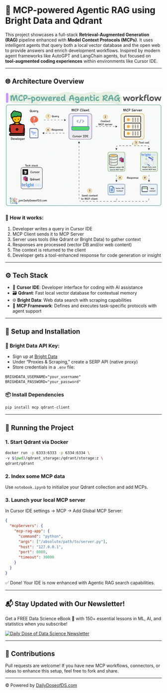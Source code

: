 # 🤖 MCP-powered Agentic RAG using Bright Data and Qdrant

This project showcases a full-stack **Retrieval-Augmented Generation (RAG)** pipeline enhanced with **Model Context Protocols (MCPs)**. It uses intelligent agents that query both a local vector database and the open web to provide answers and enrich development workflows. Inspired by modern agent frameworks like AutoGPT and LangChain agents, but focused on **tool-augmented coding experiences** within environments like Cursor IDE.

---

## 🌐 Architecture Overview

![Agentic RAG GIF](./5b7e02d8-b5be-453a-9dee-a3157ac1d091_1462x1078.gif)

### 🔄 How it works:
1. Developer writes a query in Cursor IDE
2. MCP Client sends it to MCP Server
3. Server uses tools (like Qdrant or Bright Data) to gather context
4. Responses are processed (vector DB and/or web content)
5. The context is returned to the client
6. Developer gets a tool-enhanced response for code generation or insight

---

## ⚙️ Tech Stack

- 🧠 **Cursor IDE**: Developer interface for coding with AI assistance
- 🗃️ **Qdrant**: Fast local vector database for contextual memory
- 🌐 **Bright Data**: Web data search with scraping capabilities
- 📜 **MCP Framework**: Defines and executes task-specific protocols with agent support

---

## 🧪 Setup and Installation

### 🔐 Bright Data API Key:
- Sign up at [Bright Data](https://brdta.com/dailydoseofds)
- Under “Proxies & Scraping,” create a SERP API (native proxy)
- Store credentials in a `.env` file:
```env
BRIGHDATA_USERNAME="your_username"
BRIGHDATA_PASSWORD="your_password"
```

### 📦 Install Dependencies
```bash
pip install mcp qdrant-client
```

---

## 🚀 Running the Project

### 1. Start Qdrant via Docker
```bash
docker run -p 6333:6333 -p 6334:6334 \
-v $(pwd)/qdrant_storage:/qdrant/storage:z \
qdrant/qdrant
```

### 2. Index some MCP data
Use `notebook.ipynb` to initialize your Qdrant collection and add MCPs.

### 3. Launch your local MCP server
In Cursor IDE settings → MCP → Add Global MCP Server:
```json
{
  "mcpServers": {
    "mcp-rag-app": {
      "command": "python",
      "args": ["/absolute/path/to/server.py"],
      "host": "127.0.0.1",
      "port": 8080,
      "timeout": 30000
    }
  }
}
```

✅ Done! Your IDE is now enhanced with Agentic RAG search capabilities.

---

## 📬 Stay Updated with Our Newsletter!
Get a FREE Data Science eBook 📖 with 150+ essential lessons in ML, AI, and statistics when you subscribe!

[![Daily Dose of Data Science Newsletter](https://github.com/patchy631/ai-engineering/blob/main/resources/join_ddods.png)](https://join.dailydoseofds.com)

---

## 🤝 Contributions

Pull requests are welcome! If you have new MCP workflows, connectors, or ideas to enhance this setup, feel free to fork and share.

---

© Powered by [DailyDoseofDS.com](https://join.dailydoseofds.com)
